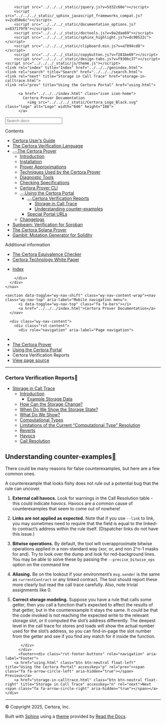 <!DOCTYPE html><html class="writer-html5" lang="en" data-content_root="../../../"><head>
  <meta charset="utf-8"><meta name="viewport" content="width=device-width, initial-scale=1">

  <meta name="viewport" content="width=device-width, initial-scale=1.0">
  <title>Certora Verification Reports — Certora Prover Documentation 0.0 documentation</title>
      <link rel="stylesheet" type="text/css" href="../../../_static/pygments.css?v=80d5e7a1">
      <link rel="stylesheet" type="text/css" href="../../../_static/css/theme.css?v=19f00094">
      <link rel="stylesheet" type="text/css" href="../../../_static/copybutton.css?v=76b2166b">
      <link rel="stylesheet" type="text/css" href="../../../_static/custom.css?v=098d337b">
      <link rel="stylesheet" type="text/css" href="../../../_static/sphinx-design.min.css?v=87e54e7c">

  
  <!--[if lt IE 9]>
    <script src="../../../_static/js/html5shiv.min.js"></script>
  <![endif]-->
  
        <script src="../../../_static/jquery.js?v=5d32c60e"></script>
        <script src="../../../_static/_sphinx_javascript_frameworks_compat.js?v=2cd50e6c"></script>
        <script src="../../../_static/documentation_options.js?v=837179f8"></script>
        <script src="../../../_static/doctools.js?v=9a2dae69"></script>
        <script src="../../../_static/sphinx_highlight.js?v=dc90522c"></script>
        <script src="../../../_static/clipboard.min.js?v=a7894cd8"></script>
        <script src="../../../_static/copybutton.js?v=f281be69"></script>
        <script src="../../../_static/design-tabs.js?v=f930bc37"></script>
    <script src="../../../_static/js/theme.js"></script>
    <link rel="index" title="Index" href="../../../genindex.html">
    <link rel="search" title="Search" href="../../../search.html">
    <link rel="next" title="Storage in Call Trace" href="storage-in-calltrace.html">
    <link rel="prev" title="Using the Certora Portal" href="using.html"> 
</head>

<body class="wy-body-for-nav"> 
  <div class="wy-grid-for-nav">
    <nav data-toggle="wy-nav-shift" class="wy-nav-side">
      <div class="wy-side-scroll">
        <div class="wy-side-nav-search">

          
          
          <a href="../../../index.html" class="icon icon-home">
            Certora Prover Documentation
              <img src="../../../_static/Certora_Logo_Black.svg" class="logo" alt="Logo" width="646" height="188">
          </a>
<div role="search">
  <form id="rtd-search-form" class="wy-form" action="../../../search.html" method="get">
    <input type="text" name="q" placeholder="Search docs" aria-label="Search docs">
    <input type="hidden" name="check_keywords" value="yes">
    <input type="hidden" name="area" value="default">
  </form>
</div>
        </div><div class="wy-menu wy-menu-vertical" data-spy="affix" role="navigation" aria-label="Navigation menu">
              <p class="caption" role="heading"><span class="caption-text">Contents</span></p>
<ul class="current" aria-expanded="true">
<li class="toctree-l1"><a class="reference internal" href="../../user-guide/index.html">Certora User’s Guide</a></li>
<li class="toctree-l1"><a class="reference internal" href="../../cvl/index.html">The Certora Verification Language</a></li>
<li class="toctree-l1 current" aria-expanded="true"><a class="reference internal" href="../index.html"><button class="toctree-expand" title="Open/close menu"></button>The Certora Prover</a><ul class="" aria-expanded="false">
<li class="toctree-l2"><a class="reference internal" href="../intro.html">Introduction</a></li>
<li class="toctree-l2"><a class="reference internal" href="../../user-guide/install.html">Installation</a></li>
<li class="toctree-l2"><a class="reference internal" href="../approx/index.html">Prover Approximations</a></li>
<li class="toctree-l2"><a class="reference internal" href="../techniques/index.html">Techniques Used by the Certora Prover</a></li>
<li class="toctree-l2"><a class="reference internal" href="../diagnosis/index.html">Diagnostic Tools</a></li>
<li class="toctree-l2"><a class="reference internal" href="../checking/index.html">Checking Specifications</a></li>
<li class="toctree-l2"><a class="reference internal" href="../cli/index.html">Certora Prover CLI</a></li>
<li class="toctree-l2 current" aria-expanded="true"><a class="reference internal" href="using.html"><button class="toctree-expand" title="Open/close menu"></button>Using the Certora Portal</a><ul class="" aria-expanded="false">
<li class="toctree-l3 current" aria-expanded="true"><a class="reference internal current" href="#" aria-expanded="true"><button class="toctree-expand" title="Open/close menu"></button>Certora Verification Reports</a><ul>
<li class="toctree-l4"><a class="reference internal" href="storage-in-calltrace.html">Storage in Call Trace</a></li>
<li class="toctree-l4"><a class="reference internal" href="#understanding-counter-examples">Understanding counter-examples</a></li>
</ul>
</li>
<li class="toctree-l3"><a class="reference internal" href="secrets.html">Special Portal URLs</a></li>
</ul>
</li>
<li class="toctree-l2"><a class="reference internal" href="../changelog/index.html">Changelogs</a></li>
</ul>
</li>
<li class="toctree-l1"><a class="reference internal" href="../../sunbeam/index.html">Sunbeam: Verification for Soroban</a></li>
<li class="toctree-l1"><a class="reference internal" href="../../solana/index.html">The Certora Solana Prover</a></li>
<li class="toctree-l1"><a class="reference internal" href="../../gambit/index.html">Gambit: Mutation Generator for Solidity</a></li>
</ul>
<p class="caption" role="heading"><span class="caption-text">Additional information</span></p>
<ul>
<li class="toctree-l1"><a class="reference internal" href="../../equiv-check/index.html">The Certora Equivalence Checker</a></li>
<li class="toctree-l1"><a class="reference internal" href="../../whitepaper/index.html">Certora Technology White Paper</a></li>
</ul>
<ul>
<li class="toctree-l1"><a class="reference internal" href="../../../genindex.html">Index</a></li>
</ul>

        </div>
      </div>
    </nav>

    <section data-toggle="wy-nav-shift" class="wy-nav-content-wrap"><nav class="wy-nav-top" aria-label="Mobile navigation menu">
          <i data-toggle="wy-nav-top" class="fa fa-bars"></i>
          <a href="../../../index.html">Certora Prover Documentation</a>
      </nav>

      <div class="wy-nav-content">
        <div class="rst-content">
          <div role="navigation" aria-label="Page navigation">
  <ul class="wy-breadcrumbs">
      <li><a href="../../../index.html" class="icon icon-home" aria-label="Home"></a></li>
          <li class="breadcrumb-item"><a href="../index.html">The Certora Prover</a></li>
          <li class="breadcrumb-item"><a href="using.html">Using the Certora Portal</a></li>
      <li class="breadcrumb-item active">Certora Verification Reports</li>
      <li class="wy-breadcrumbs-aside">
            <a href="../../../_sources/docs/prover/portal/report.md.txt" rel="nofollow"> View page source</a>
      </li>
  </ul>
  <hr>
</div>
          <div role="main" class="document" itemscope="itemscope" itemtype="http://schema.org/Article">
           <div itemprop="articleBody">
             
  <section id="certora-verification-reports">
<span id="verification-report"></span><h1>Certora Verification Reports<a class="headerlink" href="#certora-verification-reports" title="Link to this heading"></a></h1>
<div class="toctree-wrapper compound">
<ul>
<li class="toctree-l1"><a class="reference internal" href="storage-in-calltrace.html">Storage in Call Trace</a><ul>
<li class="toctree-l2"><a class="reference internal" href="storage-in-calltrace.html#introduction">Introduction</a><ul>
<li class="toctree-l3"><a class="reference internal" href="storage-in-calltrace.html#example-storage-data">Example Storage Data</a></li>
</ul>
</li>
<li class="toctree-l2"><a class="reference internal" href="storage-in-calltrace.html#how-can-the-storage-change">How Can the Storage Change?</a></li>
<li class="toctree-l2"><a class="reference internal" href="storage-in-calltrace.html#when-do-we-show-the-storage-state">When Do We Show the Storage State?</a></li>
<li class="toctree-l2"><a class="reference internal" href="storage-in-calltrace.html#what-do-we-show">What Do We Show?</a></li>
<li class="toctree-l2"><a class="reference internal" href="storage-in-calltrace.html#computational-types">Computational Types</a></li>
<li class="toctree-l2"><a class="reference internal" href="storage-in-calltrace.html#limitations-of-the-current-computational-type-resolution">Limitations of the Current “Computational Type” Resolution</a></li>
<li class="toctree-l2"><a class="reference internal" href="storage-in-calltrace.html#reverts">Reverts</a></li>
<li class="toctree-l2"><a class="reference internal" href="storage-in-calltrace.html#havocs">Havocs</a></li>
<li class="toctree-l2"><a class="reference internal" href="storage-in-calltrace.html#call-resolution">Call Resolution</a></li>
</ul>
</li>
</ul>
</div>
<section id="understanding-counter-examples">
<h2>Understanding counter-examples<a class="headerlink" href="#understanding-counter-examples" title="Link to this heading"></a></h2>
<p>There could be many reasons for false counterexamples, but here are a few common ones.</p>
<p>A counterexample that looks fishy does not rule out a potential bug that the rule can uncover.</p>
<ol class="arabic simple">
<li><p><strong>External call havocs.</strong>&nbsp;Look for warnings in the Call Resolution table - this could indicate&nbsp;<em>havocs</em>. Havocs are a common cause of counterexamples that seem to come out of nowhere!</p></li>
<li><p><strong>Links are not applied as expected.</strong>&nbsp;Note that if you use <code class="docutils literal notranslate"><span class="pre">--link</span></code> to link, you may sometimes need to require that the field is equal to the linked-to contract’s address within the rule itself. (Dispatcher links do not have this issue.)</p></li>
<li><p><strong>Bitwise operations.</strong>&nbsp;By default, the tool will overapproximate bitwise
operations applied in a non-standard way (xor, or, and non 2^n-1 masks for
and). Try to look over the dump and look for red-background lines.  You may
be able to solve these by passing the <code class="docutils literal notranslate"><span class="pre">--precise_bitwise_ops</span></code> option
on the command line</p></li>
<li><p><strong>Aliasing.</strong>&nbsp;Be on the lookout if your environment’s <code class="docutils literal notranslate"><span class="pre">msg.sender</span></code> is the same as <code class="docutils literal notranslate"><span class="pre">currentContract</span></code> or any linked contract. The tool should report these more clearly but read the call trace carefully. Also, note trivial assignments like 0.</p></li>
<li><p><strong>Correct storage modeling.</strong>&nbsp;Suppose you have a rule that calls some getter, then you call a function that’s expected to affect the results of that getter, but in the counterexample it stays the same. It could be that the code invoked is not reaching the expected write to the relevant storage slot, or it computed the slot’s address differently. The deepest level in the call trace for stores and loads will show the actual number used for the slot’s address, so you can find-in-page the slot number from the getter and see if you find any match for it inside the function.</p></li>
</ol>
</section>
</section>


           </div>
          </div>
          <footer><div class="rst-footer-buttons" role="navigation" aria-label="Footer">
        <a href="using.html" class="btn btn-neutral float-left" title="Using the Certora Portal" accesskey="p" rel="prev"><span class="fa fa-arrow-circle-left" aria-hidden="true"></span> Previous</a>
        <a href="storage-in-calltrace.html" class="btn btn-neutral float-right" title="Storage in Call Trace" accesskey="n" rel="next">Next <span class="fa fa-arrow-circle-right" aria-hidden="true"></span></a>
    </div>

  <hr>

  <div role="contentinfo">
    <p>© Copyright 2025, Certora, Inc.</p>
  </div>

  Built with <a href="https://www.sphinx-doc.org/">Sphinx</a> using a
    <a href="https://github.com/readthedocs/sphinx_rtd_theme">theme</a>
    provided by <a href="https://readthedocs.org">Read the Docs</a>.
   

</footer>
        </div>
      </div>
    </section>
  </div>
  <script>
      jQuery(function () {
          SphinxRtdTheme.Navigation.enable(true);
      });
  </script> 


</body></html>
